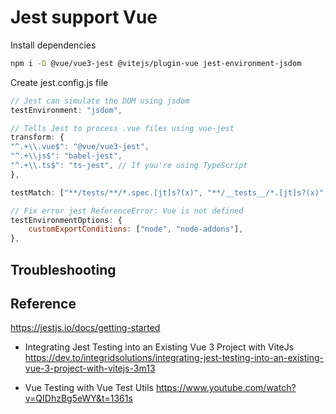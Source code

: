 # Jest support Vue

Install dependencies

```sh
npm i -D @vue/vue3-jest @vitejs/plugin-vue jest-environment-jsdom
```

Create jest.config.js file

```js
// Jest can simulate the DOM using jsdom
testEnvironment: "jsdom",

// Tells Jest to process .vue files using vue-jest
transform: {
"^.+\\.vue$": "@vue/vue3-jest",
"^.+\\js$": "babel-jest",
"^.+\\.ts$": "ts-jest", // If you're using TypeScript
},

testMatch: ["**/tests/**/*.spec.[jt]s?(x)", "**/__tests__/*.[jt]s?(x)", "**/*.spec.[jt]s?(x)"],

// Fix error jest ReferenceError: Vue is not defined
testEnvironmentOptions: {
    customExportConditions: ["node", "node-addons"],
},
```

## Troubleshooting

## Reference

https://jestjs.io/docs/getting-started

- Integrating Jest Testing into an Existing Vue 3 Project with ViteJs
  https://dev.to/integridsolutions/integrating-jest-testing-into-an-existing-vue-3-project-with-vitejs-3m13

- Vue Testing with Vue Test Utils
  https://www.youtube.com/watch?v=QIDhzBg5eWY&t=1361s
